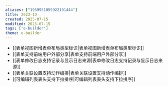 ```yaml
---
aliases: ["1969951059922191444"]
title: 2023-10
created: 2025-07-15
modified: 2025-07-15
tags: ['e-builder']
theme: e-builder
---
```


- [[表单视图新增表单布局类型标识|表单视图新增表单布局类型标识]]
- [[表单支持前端用户外部分享|表单支持前端用户外部分享]]
- [[表单修改日志支持记录与显示日志来源|表单修改日志支持记录与显示日志来源]]
- [[表单关联设置支持动作编排|表单关联设置支持动作编排]]
- [[可编辑列表表头支持下拉排序|可编辑列表表头支持下拉排序]]